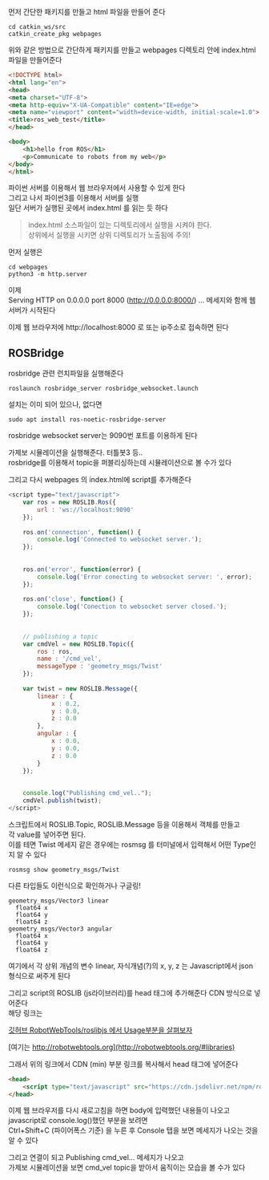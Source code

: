 먼저 간단한 패키지를 만들고 html 파일을 만들어 준다  

```
cd catkin_ws/src
catkin_create_pkg webpages
```

위와 같은 방법으로 간단하게 패키지를 만들고 webpages 디렉토리 안에 index.html 파일을 만들어준다   

```html
<!DOCTYPE html>
<html lang="en">
<head>
<meta charset="UTF-8">
<meta http-equiv="X-UA-Compatible" content="IE=edge">
<meta name="viewport" content="width=device-width, initial-scale=1.0">
<title>ros_web_test</title>
</head>

<body>
	<h1>hello from ROS</h1>
	<p>Communicate to robots from my web</p>
</body>
</html>
```

파이썬 서버를 이용해서 웹 브라우저에서 사용할 수 있게 한다  
그리고 나서 파이썬3를 이용해서 서버를 실행    
일단 서버가 실행된 곳에서 index.html 를 읽는 듯 하다

> index.html 소스파일이 있는 디렉토리에서 실행을 시켜야 한다.    
> 상위에서 실행을 시키면 상위 디렉토리가 노출됨에 주의!

먼저 실행은 
```
cd webpages
python3 -m http.server
```

이제   
Serving HTTP on 0.0.0.0 port 8000 (http://0.0.0.0:8000/) ... 메세지와 함께 웹서버가 시작된다 

이제 웹 브라우저에 http://localhost:8000 로 또는 ip주소로 접속하면 된다   


## ROSBridge

rosbridge 관련 런치파일을 실행해준다
```
roslaunch rosbridge_server rosbridge_websocket.launch 
```
설치는 이미 되어 있으나, 없다면 
```
sudo apt install ros-noetic-rosbridge-server
```

rosbridge websocket server는 9090번 포트를 이용하게 된다 

가제보 시뮬레이션을 실행해준다. 터틀봇3 등..  
rosbridge를 이용해서 topic을 퍼블리싱하는데 시뮬레이션으로 볼 수가 있다  

그리고 다시 webpages 의 index.html에 script를 추가해준다 

```js
<script type="text/javascript">
	var ros = new ROSLIB.Ros({
		url : 'ws://localhost:9090'
	});
	
	ros.on('connection', function() {
		console.log('Connected to websocket server.');
	});
	 
	
	ros.on('error', function(error) {
		console.log('Error conecting to websocket server: ', error);
	});
	
	ros.on('close', function() {
		console.log('Conection to websocket server closed.');
	});
	
	  
	// publishing a topic
	var cmdVel = new ROSLIB.Topic({
		ros : ros,
		name : '/cmd_vel',
		messageType : 'geometry_msgs/Twist'
	});
	
	var twist = new ROSLIB.Message({
		linear : {
			x : 0.2,
			y : 0.0,
			z : 0.0
		},
		angular : {
			x : 0.0,
			y : 0.0,
			z : 0.0
		}
	});
	
	
	console.log("Publishing cmd_vel..");
	cmdVel.publish(twist);
</script>
```

스크립트에서 ROSLIB.Topic, ROSLIB.Message 등을 이용해서  객체를 만들고   
각 value를 넣어주면 된다.  
이를 테면 Twist 메세지 같은 경우에는 rosmsg 를 터미널에서 입력해서 어떤 Type인지 알 수 있다 
```
rosmsg show geometry_msgs/Twist
```

다른 타입들도 이런식으로 확인하거나 구글링!
```
geometry_msgs/Vector3 linear
  float64 x
  float64 y
  float64 z
geometry_msgs/Vector3 angular
  float64 x
  float64 y
  float64 z
```
여기에서 각 상위 개념의 변수 linear,  자식개념(?)의 x, y, z 는 Javascript에서 json 형식으로 써주게 된다 

그리고 script의 ROSLIB (js라이브러리)를 head 태그에 추가해준다  CDN 방식으로 넣어준다  
해당 링크는 

[깃허브 RobotWebTools/roslibjs 에서 Usage부분을 살펴보자](https://github.com/RobotWebTools/roslibjs)  

[여기는 http://robotwebtools.org](http://robotwebtools.org/#libraries)

그래서 위의 링크에서 CDN (min) 부분 링크를 복사해서 head 태그에 넣어준다  

```html
<head>
	<script type="text/javascript" src="https://cdn.jsdelivr.net/npm/roslib@1/build/roslib.min.js"></script>
</head>
```

이제 웹 브라우저를 다시 새로고침을 하면 body에 입력했던 내용들이 나오고  
javascript로 console.log()했던 부분을 보려면  
Ctrl+Shift+C (파이어폭스 기준) 을 누른 후 
Console 탭을 보면 메세지가 나오는 것을 알 수 있다  

그리고 연결이 되고 Publishing cmd_vel... 메세지가 나오고   
가제보 시뮬레이션을 보면 cmd_vel topic을 받아서 움직이는 모습을 볼 수가 있다   

